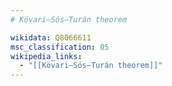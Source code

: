 ```yaml
---
# Kövari–Sós–Turán theorem

wikidata: Q8066611
msc_classification: 05
wikipedia_links:
  - "[[Kövari–Sós–Turán theorem]]"
---
```

